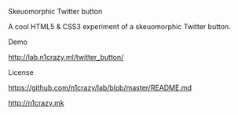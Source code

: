 Skeuomorphic Twitter button

A cool HTML5 & CSS3 experiment of a skeuomorphic Twitter button.

Demo

http://lab.n1crazy.ml/twitter_button/

License

https://github.com/n1crazy/lab/blob/master/README.md

http://n1crazy.mk
